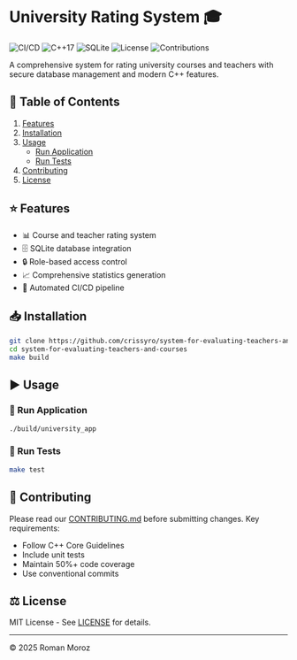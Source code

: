 # University Rating System 🎓  

![CI/CD](https://github.com/crissyro/system-for-evaluating-teachers-and-courses/workflows/C++%20CI/CD/badge.svg)
![C++17](https://img.shields.io/badge/C++-17-blue.svg)
![SQLite](https://img.shields.io/badge/SQLite-3.35+-green.svg)
![License](https://img.shields.io/github/license/crissyro/system-for-evaluating-teachers-and-courses)
![Contributions](https://img.shields.io/badge/contributions-welcome-brightgreen)

A comprehensive system for rating university courses and teachers with secure database management and modern C++ features.

## 📑 Table of Contents  

1. [Features](#features)  
2. [Installation](#installation)  
3. [Usage](#usage)  
   - [Run Application](#run-application)  
   - [Run Tests](#run-tests)  
4. [Contributing](#contributing)  
5. [License](#license)  

## ⭐ Features  

- 📊 Course and teacher rating system  
- 🗄️ SQLite database integration  
- 🔒 Role-based access control  
- 📈 Comprehensive statistics generation  
- 🚀 Automated CI/CD pipeline  

## 📥 Installation  

```sh
git clone https://github.com/crissyro/system-for-evaluating-teachers-and-courses.git
cd system-for-evaluating-teachers-and-courses
make build
```

## ▶ Usage  

### 🏁 Run Application  

```sh
./build/university_app
```

### 🧪 Run Tests  

```sh
make test
```

## 🔧 Contributing  

Please read our [CONTRIBUTING.md](CONTRIBUTING.md) before submitting changes. Key requirements:  

- Follow C++ Core Guidelines  
- Include unit tests  
- Maintain 50%+ code coverage  
- Use conventional commits  

## ⚖ License  

MIT License - See [LICENSE](LICENSE) for details.  

---

© 2025 Roman Moroz
